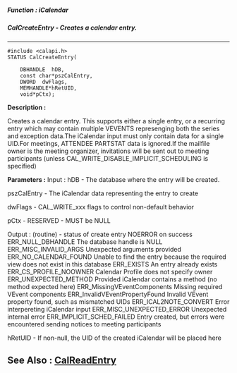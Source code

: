 ##### Function : iCalendar
##### CalCreateEntry - Creates a calendar entry.
---
```
#include <calapi.h>
STATUS CalCreateEntry(

	DBHANDLE  hDB,
	const char*pszCalEntry,
	DWORD  dwFlags,
	MEMHANDLE*hRetUID,
	void*pCtx);
```
**Description :**

Creates a calendar entry.  This supports either a single entry, or a recurring 
entry which may contain multiple VEVENTS represenging both the series and 
exception data.The iCalendar input must only contain data for a single UID.For 
meetings, ATTENDEE PARTSTAT data is ignored.If the mailfile owner is the 
meeting organizer, invitations will be sent out to meeting participants (unless 
CAL_WRITE_DISABLE_IMPLICIT_SCHEDULING is specified)


**Parameters :**
Input :
hDB  -  The database where the entry will be created.

pszCalEntry  -  The iCalendar data representing the entry to create

dwFlags  -  CAL_WRITE_xxx flags to control non-default behavior

pCtx  -  RESERVED - MUST be NULL

Output :
(routine)  -  status of create entry
		NOERROR on success
		ERR_NULL_DBHANDLE			The database handle is NULL
		ERR_MISC_INVALID_ARGS		Unexpected arguments provided
		ERR_NO_CALENDAR_FOUND		Unable to find the entry because the required view does not exist in this database
		ERR_EXISTS				An entry already exists
		ERR_CS_PROFILE_NOOWNER	Calendar Profile does not specify owner
		ERR_UNEXPECTED_METHOD		Provided iCalendar contains a method (no method expected here)
		ERR_MissingVEventComponents		Missing required VEvent components
		ERR_InvalidVEventPropertyFound	Invalid VEvent property found, such as mismatched UIDs
		ERR_ICAL2NOTE_CONVERT		Error interpereting iCalendar input
		ERR_MISC_UNEXPECTED_ERROR	Unexpected internal error
		ERR_IMPLICIT_SCHED_FAILED	Entry created, but errors were encountered sending notices to meeting participants


hRetUID  -  If non-null, the UID of the created iCalendar will be placed here


**See Also :**
[CalReadEntry](/domino-c-api-docs/reference/Func/CalReadEntry)
---
